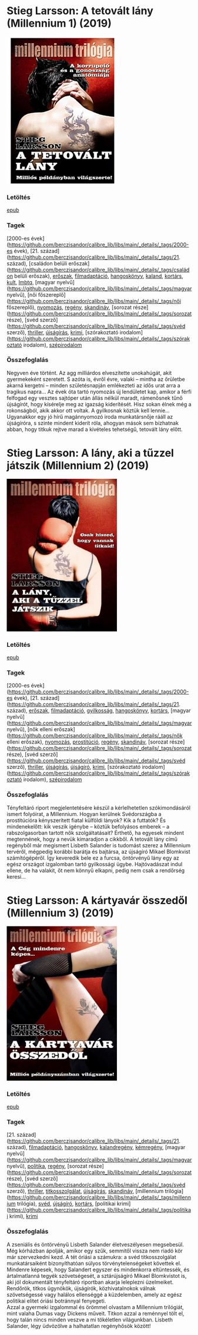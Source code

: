# <a name="id_29">Stieg Larsson: A tetovált lány (Millennium 1) (2019)</a>
<img src="https://github.com/BercziSandor/calibre_lib/raw/main/libs/main/Stieg%20Larsson/A%20tetovalt%20lany%20%2829%29/cover.jpg" alt="cover" width="300"/>

### Letöltés
[epub](https://github.com/BercziSandor/calibre_lib/raw/main/libs/main/Stieg%20Larsson/A%20tetovalt%20lany%20%2829%29/A%20tetovalt%20lany%20-%20Stieg%20Larsson.epub)

### Tagek
[2000-es évek](https://github.com/berczisandor/calibre_lib/libs/main/_details/_tags/2000-es évek), [21. század](https://github.com/berczisandor/calibre_lib/libs/main/_details/_tags/21. század), [családon belüli erőszak](https://github.com/berczisandor/calibre_lib/libs/main/_details/_tags/családon belüli erőszak), [erőszak](https://github.com/berczisandor/calibre_lib/libs/main/_details/_tags/erőszak), [filmadaptáció](https://github.com/berczisandor/calibre_lib/libs/main/_details/_tags/filmadaptáció), [hangoskönyv](https://github.com/berczisandor/calibre_lib/libs/main/_details/_tags/hangoskönyv), [kaland](https://github.com/berczisandor/calibre_lib/libs/main/_details/_tags/kaland), [kortárs](https://github.com/berczisandor/calibre_lib/libs/main/_details/_tags/kortárs), [kult](https://github.com/berczisandor/calibre_lib/libs/main/_details/_tags/kult), [lmbtq](https://github.com/berczisandor/calibre_lib/libs/main/_details/_tags/lmbtq), [magyar nyelvű](https://github.com/berczisandor/calibre_lib/libs/main/_details/_tags/magyar nyelvű), [női főszereplő](https://github.com/berczisandor/calibre_lib/libs/main/_details/_tags/női főszereplő), [nyomozás](https://github.com/berczisandor/calibre_lib/libs/main/_details/_tags/nyomozás), [regény](https://github.com/berczisandor/calibre_lib/libs/main/_details/_tags/regény), [skandináv](https://github.com/berczisandor/calibre_lib/libs/main/_details/_tags/skandináv), [sorozat része](https://github.com/berczisandor/calibre_lib/libs/main/_details/_tags/sorozat része), [svéd szerző](https://github.com/berczisandor/calibre_lib/libs/main/_details/_tags/svéd szerző), [thriller](https://github.com/berczisandor/calibre_lib/libs/main/_details/_tags/thriller), [újságírás](https://github.com/berczisandor/calibre_lib/libs/main/_details/_tags/újságírás), [krimi](https://github.com/berczisandor/calibre_lib/libs/main/_details/_tags/krimi), [szórakoztató irodalom](https://github.com/berczisandor/calibre_lib/libs/main/_details/_tags/szórakoztató irodalom), [szépirodalom](https://github.com/berczisandor/calibre_lib/libs/main/_details/_tags/szépirodalom)

### Összefoglalás
<div>
<p>Negyven éve történt. Az agg milliárdos elveszítette unokahúgát, akit gyermekeként szeretett. S azóta is, évről évre, valaki – mintha az őrületbe akarná kergetni – minden születésnapján emlékezteti az idős urat arra a tragikus napra… Az évek óta tartó nyomozás új lendületet kap, amikor a férfi felfogad egy vesztes sajtóper után állás nélkül maradt, rámenősnek tűnő újságírót, hogy kísérelje meg az igazság kiderítését. Hisz sokan élnek még a rokonságból, akik akkor ott voltak. A gyilkosnak köztük kell lennie… Ugyanakkor egy jó hírű magánnyomozó iroda munkatársnője rááll az újságíróra, s szinte mindent kiderít róla, ahogyan mások sem bízhatnak abban, hogy titkuk rejtve marad a kivételes tehetségű, tetovált lány előtt.</p></div>


# <a name="id_26">Stieg Larsson: A lány, aki a tűzzel játszik (Millennium 2) (2019)</a>
<img src="https://github.com/BercziSandor/calibre_lib/raw/main/libs/main/Stieg%20Larsson/A%20Lany%2C%20Aki%20a%20Tuzzel%20Jatszik%20%2826%29/cover.jpg" alt="cover" width="300"/>

### Letöltés
[epub](https://github.com/BercziSandor/calibre_lib/raw/main/libs/main/Stieg%20Larsson/A%20Lany%2C%20Aki%20a%20Tuzzel%20Jatszik%20%2826%29/A%20lany%2C%20aki%20a%20tuzzel%20jatszik%20-%20Stieg%20Larsson.epub)

### Tagek
[2000-es évek](https://github.com/berczisandor/calibre_lib/libs/main/_details/_tags/2000-es évek), [21. század](https://github.com/berczisandor/calibre_lib/libs/main/_details/_tags/21. század), [erőszak](https://github.com/berczisandor/calibre_lib/libs/main/_details/_tags/erőszak), [filmadaptáció](https://github.com/berczisandor/calibre_lib/libs/main/_details/_tags/filmadaptáció), [gyilkosság](https://github.com/berczisandor/calibre_lib/libs/main/_details/_tags/gyilkosság), [hangoskönyv](https://github.com/berczisandor/calibre_lib/libs/main/_details/_tags/hangoskönyv), [kortárs](https://github.com/berczisandor/calibre_lib/libs/main/_details/_tags/kortárs), [magyar nyelvű](https://github.com/berczisandor/calibre_lib/libs/main/_details/_tags/magyar nyelvű), [nők elleni erőszak](https://github.com/berczisandor/calibre_lib/libs/main/_details/_tags/nők elleni erőszak), [nyomozás](https://github.com/berczisandor/calibre_lib/libs/main/_details/_tags/nyomozás), [prostitúció](https://github.com/berczisandor/calibre_lib/libs/main/_details/_tags/prostitúció), [regény](https://github.com/berczisandor/calibre_lib/libs/main/_details/_tags/regény), [skandináv](https://github.com/berczisandor/calibre_lib/libs/main/_details/_tags/skandináv), [sorozat része](https://github.com/berczisandor/calibre_lib/libs/main/_details/_tags/sorozat része), [svéd szerző](https://github.com/berczisandor/calibre_lib/libs/main/_details/_tags/svéd szerző), [thriller](https://github.com/berczisandor/calibre_lib/libs/main/_details/_tags/thriller), [újságírás](https://github.com/berczisandor/calibre_lib/libs/main/_details/_tags/újságírás), [újságíró](https://github.com/berczisandor/calibre_lib/libs/main/_details/_tags/újságíró), [krimi](https://github.com/berczisandor/calibre_lib/libs/main/_details/_tags/krimi), [szórakoztató irodalom](https://github.com/berczisandor/calibre_lib/libs/main/_details/_tags/szórakoztató irodalom), [szépirodalom](https://github.com/berczisandor/calibre_lib/libs/main/_details/_tags/szépirodalom)

### Összefoglalás
<div>
<p>Tényfeltáró riport megjelentetésére készül a kérlelhetetlen szókimondásáról ismert folyóirat, a Millennium. Hogyan kerülnek Svédországba a prostitúcióra kényszerített fiatal külföldi lányok? Kik a futtatók? És mindenekelőtt: kik veszik igénybe – köztük befolyásos emberek – a rabszolgasorban tartott nők szolgáltatásait? Érthető, ha egyesek mindent megtennének, hogy a nevük kimaradjon a cikkből. A tetovált lány című regényből már megismert Lisbeth Salander is tudomást szerez a Millennium tervéről, mégpedig korábbi barátja és bajtársa, az újságíró Mikael Blomkvist számítógépéről. Így keveredik bele ez a furcsa, öntörvényű lány egy az egész országot izgalomban tartó gyilkossági ügybe. Hajtóvadászat indul ellene, de ha valakit, őt nem könnyű elkapni, pedig nem csak a rendőrség keresi…</p></div>


# <a name="id_27">Stieg Larsson: A kártyavár összedől (Millennium 3) (2019)</a>
<img src="https://github.com/BercziSandor/calibre_lib/raw/main/libs/main/Stieg%20Larsson/A%20kartyavar%20osszedol%20%2827%29/cover.jpg" alt="cover" width="300"/>

### Letöltés
[epub](https://github.com/BercziSandor/calibre_lib/raw/main/libs/main/Stieg%20Larsson/A%20kartyavar%20osszedol%20%2827%29/A%20kartyavar%20osszedol%20-%20Stieg%20Larsson.epub)

### Tagek
[21. század](https://github.com/berczisandor/calibre_lib/libs/main/_details/_tags/21. század), [filmadaptáció](https://github.com/berczisandor/calibre_lib/libs/main/_details/_tags/filmadaptáció), [hangoskönyv](https://github.com/berczisandor/calibre_lib/libs/main/_details/_tags/hangoskönyv), [kalandregény](https://github.com/berczisandor/calibre_lib/libs/main/_details/_tags/kalandregény), [kémregény](https://github.com/berczisandor/calibre_lib/libs/main/_details/_tags/kémregény), [magyar nyelvű](https://github.com/berczisandor/calibre_lib/libs/main/_details/_tags/magyar nyelvű), [politika](https://github.com/berczisandor/calibre_lib/libs/main/_details/_tags/politika), [regény](https://github.com/berczisandor/calibre_lib/libs/main/_details/_tags/regény), [sorozat része](https://github.com/berczisandor/calibre_lib/libs/main/_details/_tags/sorozat része), [svéd szerző](https://github.com/berczisandor/calibre_lib/libs/main/_details/_tags/svéd szerző), [thriller](https://github.com/berczisandor/calibre_lib/libs/main/_details/_tags/thriller), [titkosszolgálat](https://github.com/berczisandor/calibre_lib/libs/main/_details/_tags/titkosszolgálat), [újságírás](https://github.com/berczisandor/calibre_lib/libs/main/_details/_tags/újságírás), [skandináv](https://github.com/berczisandor/calibre_lib/libs/main/_details/_tags/skandináv), [millennium trilógia](https://github.com/berczisandor/calibre_lib/libs/main/_details/_tags/millennium trilógia), [svéd](https://github.com/berczisandor/calibre_lib/libs/main/_details/_tags/svéd), [újságíró](https://github.com/berczisandor/calibre_lib/libs/main/_details/_tags/újságíró), [kortárs](https://github.com/berczisandor/calibre_lib/libs/main/_details/_tags/kortárs), [politikai krimi](https://github.com/berczisandor/calibre_lib/libs/main/_details/_tags/politikai krimi), [krimi](https://github.com/berczisandor/calibre_lib/libs/main/_details/_tags/krimi)

### Összefoglalás
<div>
<p>A zseniális és öntörvényű Lisbeth Salander életveszélyesen megsebesül. Még kórházban ápolják, amikor egy szűk, semmitől vissza nem riadó kör már szervezkedni kezd. A tét óriási a számukra: a svéd titkosszolgálat munkatársaiként bizonyíthatóan súlyos törvénytelenségeket követtek el. Mindenre képesek, hogy Salandert egyszer és mindenkorra eltüntessék, és ártalmatlanná tegyék szövetségesét, a sztárújságíró Mikael Blomkvistot is, aki jól dokumentált tényfeltáró riportban akarja leleplezni üzelmeiket. Rendőrök, titkos ügynökök, újságírók, közhivatalnokok válnak szövetségessé vagy halálos ellenséggé a küzdelemben, amely az egész politikai elitet óriási botránnyal fenyegeti. <br>Azzal a gyermeki izgalommal és örömmel olvastam a Millennium trilógiát, mint valaha Dumas vagy Dickens műveit. Titkon azzal a reménnyel tölt el, hogy talán nincs minden veszve a mi tökéletlen világunkban. Lisbeth Salander, légy üdvözölve a halhatatlan regényhősök között!</p></div>


